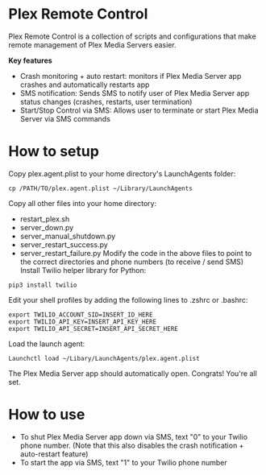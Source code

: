 # Plex Remote Control
Plex Remote Control is a collection of scripts and configurations that make remote management of Plex Media Servers easier.

**Key features**
- Crash monitoring + auto restart: monitors if Plex Media Server app crashes and automatically restarts app
- SMS notification: Sends SMS to notify user of Plex Media Server app status changes (crashes, restarts, user termination)
- Start/Stop Control via SMS: Allows user to terminate or start Plex Media Server via SMS commands

# How to setup
Copy plex.agent.plist to your home directory's LaunchAgents folder:
```
cp /PATH/TO/plex.agent.plist ~/Library/LaunchAgents
```
Copy all other files into your home directory:
- restart\_plex.sh
- server\_down.py
- server\_manual\_shutdown.py
- server\_restart\_success.py
- server\_restart\_failure.py
Modify the code in the above files to point to the correct directories and phone numbers \(to receive / send SMS\)
Install Twilio helper library for Python:
```
pip3 install twilio
```
Edit your shell profiles by adding the following lines to .zshrc or .bashrc:
```
export TWILIO_ACCOUNT_SID=INSERT_ID_HERE
export TWILIO_API_KEY=INSERT_API_KEY_HERE
export TWILIO_API_SECRET=INSERT_API_SECRET_HERE
```
Load the launch agent:
```
Launchctl load ~/Libary/LaunchAgents/plex.agent.plist
```
The Plex Media Server app should automatically open. Congrats! You're all set.

# How to use
- To shut Plex Media Server app down via SMS, text "0" to your Twilio phone number. \(Note that this also disables the crash notification + auto-restart feature\)
- To start the app via SMS, text "1" to your Twilio phone number
